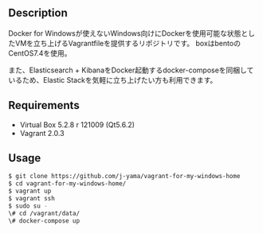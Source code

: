 ## Description
Docker for Windowsが使えないWindows向けにDockerを使用可能な状態としたVMを立ち上げるVagrantfileを提供するリポジトリです。
boxはbentoのCentOS7.4を使用。

また、Elasticsearch + KibanaをDocker起動するdocker-composeを同梱しているため、Elastic Stackを気軽に立ち上げたい方も利用できます。

## Requirements
* Virtual Box 5.2.8 r 121009 (Qt5.6.2)
* Vagrant 2.0.3

## Usage
```bash
$ git clone https://github.com/j-yama/vagrant-for-my-windows-home
$ cd vagrant-for-my-windows-home/
$ vagrant up
$ vagrant ssh
$ sudo su -
\# cd /vagrant/data/
\# docker-compose up
```
